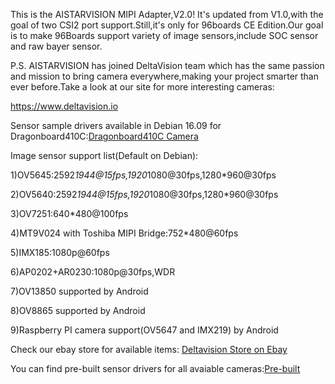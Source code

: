 This is the AISTARVISION MIPI Adapter,V2.0! It's updated from V1.0,with the goal of two CSI2 port support.Still,it's only for 96boards CE Edition.Our goal is to make 96Boards support variety of image sensors,include SOC sensor and raw bayer sensor.

P.S. AISTARVISION has joined DeltaVision team which has the same passion and mission to bring camera everywhere,making your project smarter than ever before.Take a look at our site for more interesting cameras:


https://www.deltavision.io


Sensor sample drivers available in Debian 16.09 for Dragonboard410C:[Dragonboard410C Camera](https://github.com/Kevin-WSCU/Debian-169.git)


Image sensor support list(Default on Debian):

1)OV5645:2592*1944@15fps,1920*1080@30fps,1280*960@30fps

2)OV5640:2592*1944@15fps,1920*1080@30fps,1280*960@30fps

3)OV7251:640*480@100fps

4)MT9V024 with Toshiba MIPI Bridge:752*480@60fps

5)IMX185:1080p@60fps

6)AP0202+AR0230:1080p@30fps,WDR

7)OV13850 supported by Android

8)OV8865 supported by Android

9)Raspberry PI camera support(OV5647 and IMX219) by Android

Check our ebay store for available items: [Deltavision Store on Ebay](https://www.ebay.com/sch/aiwills-8/m.html?item=252956476095&rt=nc&_trksid=p2047675.l2562)

You can find pre-built sensor drivers for all avaiable cameras:[Pre-built](Pre-built)




